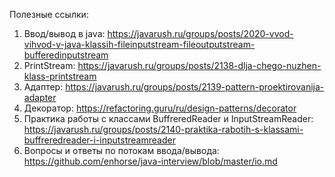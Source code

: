 Полезные ссылки:
1. Ввод/вывод в java: https://javarush.ru/groups/posts/2020-vvod-vihvod-v-java-klassih-fileinputstream-fileoutputstream-bufferedinputstream
2. PrintStream: https://javarush.ru/groups/posts/2138-dlja-chego-nuzhen-klass-printstream
3. Адаптер: https://javarush.ru/groups/posts/2139-pattern-proektirovanija-adapter
4. Декоратор: https://refactoring.guru/ru/design-patterns/decorator
5. Практика работы с классами BuffreredReader и InputStreamReader: https://javarush.ru/groups/posts/2140-praktika-rabotih-s-klassami-buffreredreader-i-inputstreamreader
6. Вопросы и ответы по потокам ввода/вывода: https://github.com/enhorse/java-interview/blob/master/io.md
